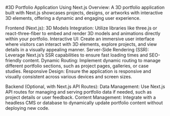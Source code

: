 #3D Portfolio Application Using Next.js
Overview: A 3D portfolio application built with Next.js showcases projects, designs, or artworks with interactive 3D elements, offering a dynamic and engaging user experience.


Frontend (Next.js):
3D Models Integration: Utilize libraries like three.js or react-three-fiber to embed and render 3D models and animations directly within your portfolio.
Interactive UI: Create an immersive user interface where visitors can interact with 3D elements, explore projects, and view details in a visually appealing manner.
Server-Side Rendering (SSR): Leverage Next.js’s SSR capabilities to ensure fast loading times and SEO-friendly content.
Dynamic Routing: Implement dynamic routing to manage different portfolio sections, such as project pages, galleries, or case studies.
Responsive Design: Ensure the application is responsive and visually consistent across various devices and screen sizes.

Backend (Optional, with Next.js API Routes):
Data Management: Use Next.js API routes for managing and serving portfolio data if needed, such as project details or user feedback.
Content Management: Integrate with a headless CMS or database to dynamically update portfolio content without deploying new code.
